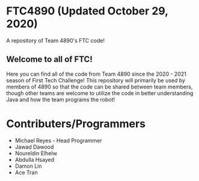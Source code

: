 # FTC4890 (Updated October 29, 2020)
A repository of Team 4890's FTC code!

## Welcome to all of FTC!
Here you can find all of the code from Team 4890 since the 2020 - 2021 season of First Tech Challenge!
This repository will primarily be used by members of 4890 so that the code can be shared between team members, though other teams are welcome to utilize the code in better understanding Java and how the team programs the robot! 

# Contributers/Programmers

* Michael Reyes - Head Programmer
* Jawad Dawood
* Noureldin Elhelw
* Abdulla Hsayed
* Damon Lin
* Ace Tran
